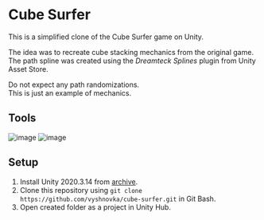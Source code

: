# Cube Surfer

This is a simplified clone of the Cube Surfer game on Unity.

The idea was to recreate cube stacking mechanics from the original game.    
The path spline was created using the *Dreamteck Splines* plugin from Unity Asset Store.

Do not expect any path randomizations.    
This is just an example of mechanics.

## Tools

![image](https://img.shields.io/badge/Unity-100000?style=for-the-badge&logo=unity&logoColor=white) 
![image](https://img.shields.io/badge/C%23-239120?style=for-the-badge&logo=c-sharp&logoColor=white) 

## Setup

1. Install Unity 2020.3.14 from [archive](https://unity3d.com/get-unity/download/archive).    
2. Clone this repository using `git clone https://github.com/vyshnovka/cube-surfer.git` in Git Bash.    
4. Open created folder as a project in Unity Hub.    
